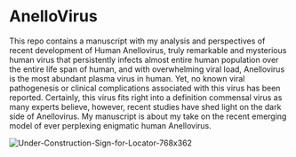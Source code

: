 # AnelloVirus
This repo contains a manuscript  with my analysis and perspectives of recent development  of Human Anellovirus, truly remarkable and mysterious  human virus that persistently infects almost entire human population over the entire life span of human,  and with overwhelming viral load, Anellovirus is the most abundant plasma virus in human.  Yet, no known viral pathogenesis or clinical complications associated with this virus has been reported. Certainly, this virus fits right into a definition commensal virus as many experts believe,  however, recent studies have shed light on the dark side of Anellovirus.  My manuscript is about my take on the recent emerging model of ever perplexing enigmatic human Anellovirus.  

![Under-Construction-Sign-for-Locator-768x362](https://github.com/user-attachments/assets/2e6c8b81-f9ce-4ac5-8a29-8ca60d94d4d3)
